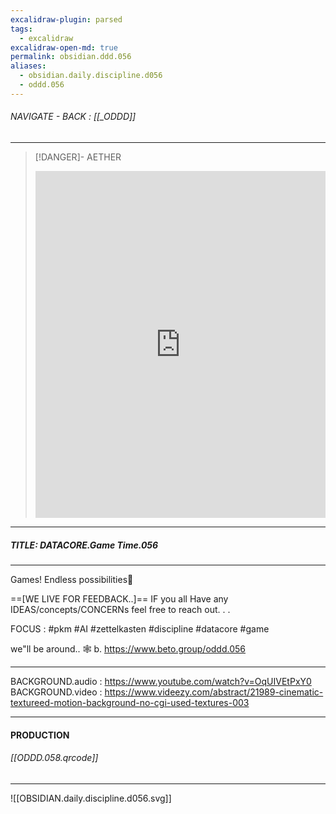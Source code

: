 ```yaml
---
excalidraw-plugin: parsed
tags:
  - excalidraw
excalidraw-open-md: true
permalink: obsidian.ddd.056
aliases:
  - obsidian.daily.discipline.d056
  - oddd.056
---
```


###### NAVIGATE - BACK : [[_ODDD]]
-----
>[!DANGER]- AETHER
><iframe allowfullscreen src="https://www.youtube.com/embed/xH32SPDld88" width="100%" height="555" frameborder="0" allow="accelerometer; autoplay; clipboard-write; encrypted-media; gyroscope; picture-in-picture" ></iframe>
---
##### TITLE: DATACORE.Game Time.056
----

Games! 
Endless possibilities🫡




==[WE LIVE FOR FEEDBACK..]==
IF you all Have any IDEAS/concepts/CONCERNs feel free to reach out. . .

FOCUS :  #pkm #AI  #zettelkasten #discipline #datacore #game

we"ll be around.. 🕸️
b.
https://www.beto.group/oddd.056

-----
BACKGROUND.audio : https://www.youtube.com/watch?v=OqUIVEtPxY0
BACKGROUND.video : https://www.videezy.com/abstract/21989-cinematic-textureed-motion-background-no-cgi-used-textures-003

----
#### PRODUCTION

###### [[ODDD.058.qrcode]]





----

![[OBSIDIAN.daily.discipline.d056.svg]]



<!--
==⚠  Switch to EXCALIDRAW VIEW in the MORE OPTIONS menu of this document. ⚠== You can decompress Drawing data with the command palette: 'Decompress current Excalidraw file'. For more info check in plugin settings under 'Saving'


# Excalidraw Data

## Text Elements
DISCIPLINE ^JwcxB88l

8 ^axcJBDsZ

DAILY ^F8rLqDmJ

8 ^Z4ZYcMl8

56 ^q4mlMH5B

DISCIPLINE ^AOCYjNtQ

8 ^nkNObAJ4

DAILY ^KjQbLruJ

8 ^kxe1eDMe

## Embedded Files
475ab054a5c84a0f1fdfa1968aa3926b3cfd8153: [[888/PROJECTS/888/_RESOURCES/ASSETS/888/ASSETS_.A/OBSIDIAN_v01_.A.svg]]

9258d0f9c2545c6e4318d769732a35d73175a6da: [[DATACORE_v03_.A.svg]]

22a5da8dea99b3081edeb29395c9e17435477178: [[INFINITY_v01_.A.svg]]

4c17ee8c40b90b5792f01e2e821abf64a20349e2: [[GAME_v03_.A.svg]]

1ebb3c4f3861dce14da2b0e4e9f8e2f497aca711: [[888/PROJECTS/888/_RESOURCES/ASSETS/888/ASSETS_.A/EXPERIENCES_v01_.A.svg]]

e7a54bf34bcdea7e6deea652c5e783a584d6ee80: [[EXPERIENCES_v02_.A.svg]]

c049fe89522b9189ce79e11989fba4343ad52e39: [[DATACORE_v04_.A.svg]]

%%
## Drawing
```compressed-json
N4KAkARALgngDgUwgLgAQQQDwMYEMA2AlgCYBOuA7hADTgQBuCpAzoQPYB2KqATLZMzYBXUtiRoIACyhQ4zZAHoFAc0JRJQgEYA6bGwC2CgF7N6hbEcK4OCtptbErHALRY8RMpWdx8Q1TdIEfARcZgRmBShcZQUebQBObR4aOiCEfQQOKGZuAG1wMFAwYogSbggADgBpGAA5bABNHgB9ADNmAA0GgAYAMQBhBoBlAFkhAGZ4lOLIWERywn1opH4S

zG4AVniANm1xioqAdm34/e6ARg3uitXIGG5nQ+PtABZD7peeeIqXl4rz+IvW4QCgkdSbc4vV47c6HGHfF6A4GSBCEZTSbjbF4bbQVU48c77H48A7bYHWZTBbjdYHMKCkNgAawQ/TY+DYpHK9OszDguECWWmJU0uGwjOUDKEHGIrPZnIk3I4vP5mSgQsgrUI+HwQ1gVIkklFGkC6ogdIZzIA6mDJNxzrT6UyELqYPr0IIPKbJeiOOEcmh7QVIGw+d

g1PcA90aUGIJLpb7mP7UBwhNraQgEMRuNjzoSNjxDkCY4wWOwuGgSWTi0xWJxapwxHaTtiNn9ulWZhAhHBiLgoJm7YWXuNPu8Kido53CMwACJpftZtCtAhhYES4RwACSxCTuQAusDNMJpQBRYIZLK7g8xogcRncFNpm9sMUDpcrhDAzXBbflbAfeJWgQPF8x4TR4nOPExDhBBc2+QCRWHYdcGIfMEEmU1mHccRUHyGYwEDfDziDa8p2lLBylwAAr

U1WnIDJfzQR98AdPshCTCBEGlQgOGUU1sAZOAH1TfACgAX1WIoSjKCQAHkAC0TyWfRmAqU05hw0olmUFYY3WNBnH2cZoXieJrkODZxhJS4NmBCNUEeHgoUOEkKg2d4o088ZgVBYhwTQVtzm0D5JijQkwpHZFUXRNUAqxXFui2bZxnGXNJniPgYwpN1JxKc0nVlDkuXIJU+QFNVD1FcU4xlNkioVErlXK2itR1PVNMNbBjV0zt8qtG07QdC1nXa8o

PTKYFvUkBMk0IkoQ1FcM7SjSbj2IGbhKfXqM0XXgdm2XLIBLWty1QDZthuatSzrBscPOHhujMqNSWBbtewXQdfgBDKLviQ45sgac52CD733wVcY3XbttyvQ81rPdJVVhm8ePvJiROBdlX125dwc/GNvwQRj0AyjYKmIbpWnibAeFbDZsG2BBh0g4hjj+qzcHGDZWdSizcG2XtMOwvIgwI24CJI4EeOICiJAIWj6KJ3bmNYqB2PKLjHF4/jBM20Ti

gkgopMB3aIAAcVIDh9AAVUIAAlbZ1PgTTFmWU19NQF5Hu0LELm6FKAR4bZ/rsh44WMkdDhHeIfIGtA/m0KO/oyv54lbR7DiitEMTQA49kS/2yY+IvCXJXicqGgq6vldBFSa1VTRFMUoelQqa+gRqyobr9WpdN0pCNEQeryx1+r820A0r5k+808as1Wvxpr9QaYwWsNYGWw7YzWjb0a2vKdsxAlIWBY6y0HTLOzPm6OEbCtvgON4ydens+zfVBYU+

A6ueD7Zzg7aSs55zv1xhDTsUMtw7jyKRYU8NzxI2gZjVGetMYvmZDjD8Pcfymx4DwXA3NcDkxCKZTQ4xrjnEzAgTQXxJj03iLBQsXM3j/UOGpWkws0B4RmADCWMwYGA3Ih7CAuB9AKxEUrFBMY6RsQ4prHifFgQCRDHrcSkkYwyXQFRYYQweD4HOCMJ28wJCux0u7MO7ZE4vCxHiS4/sKiJVDgZJ4uw3gfC+MlbEFQuax3HnaK4wUUpHD+u2E4JJ

vIxhRNnWKvAHo+zOGTSYBI07eKyuXHCW8+osmrsVHkXdBSVWbjVNuOTSoqnyQTXuo0DSDxNFPBA1pfGTykaPEarpZ5sgmjGKau8P7AjXktSMW8ao9JVlIw+FZ7q4NPjWc+FYXLTOuhwest8cLjG2LgwkXwt5vTfrtT+Lxcy0z/ucdsUsgEgxAZgyGkpIHI07EeKUxAEYXmyIglGd5JGdixug7goD8adkJsTCAT9cCaESi8fB2Afi4EpucVoxBlwA

gurgTmP1SHYHhf8SyQsCA4S4cUHhxE+FS0EZRISX5FbE1Gb1KIatZGZC1gomMSihJ731mAQ2xRjalFNlAbYyhnDW2cAAIQACojAADKogAIrNA4AACQ2MK7YABBe4wINLlECNgKIaSzFOKONoAEUdLisJOVGTOMZ7LOH+LsDKXMPjBwJH/WyMZfL+Q/iOCorx9j/Ssnif6l1OyRJitwQsiQAT5i2GQ/M7wiydmyukupxSJAAGJ3hkNwMPSATdqprR

TbXTuZSKoVO1DPMaHT57NOGg0j18aR7DXLRIOeXphA+mXk0zs/SN6DLXDcmGbyAWUuVhjdRpK5Y5AXvGDtyZR3bXfqw9ZxxWyWqvjMzg3AzKXxKNfJZt07SXHsScd4Md1HnIQKDVAfy4aPOeQgzh/Cuyv0vZ/AkFl0rDldV85BbLUHY1+R+VRRsYyaoVFgEta7FkHrMgsk6yy76epJEXKy4SyIyyEX2U0QNgEYLxlLU2AApCg2BMDCoOPgFqZaqn

ukrZhFptaJ68DqU2mjnoF7tsTCvLtoYBkfxWqkykOFnL3SJN8OxVjT2dg9gWFxkJ7FfThO8VdJRrVk0OEkLEJq5NvFQw2qucpyippPOcYzxnG5VRbrVAzDVcnFtNO6xjAcNOPQ2GTE5rYThZ1DZGKEqV7qfEmMHWE510zvwJI9VK/wAYQAgQOh9FLxFUrnSUYZM7qWwNvfAy8g6Sg7JfYWXBXjklpy3reNGs796QG+ZcvDBNOBQCGIQIwd0PiJzI

f/MhqdNnRdaPV3oIitT2XrbMcD5QZybiGP0TcAAFCVm5agni9JQUVo2JDjcmzNubC31LgZVUQZQp0IDBFaBBndTAoDmAIHttEh2oDKMUfV3APEmBJcqxADkaIeIEBW5gaJEB1tTdm/Nxb5IhB3btuEJrOF6RCH+SUW8CB5XRRzqgboCQdhAa5eo02uAcAEeFTOZg8lDGaX7L9/VnsyZ7DhCBcckITkALuGHf6RqvHjk8icvEPiPUEiSF7NOlwzhu

VOEGkoIaUf+PHLG3BTw/j+rLoJ6kybslptMyZ845nCn5pV4W2zzUsFtTaRWtj1anQMe4NugQLSWNmlo+xpenHO3zR4z2vjW9YtQPiwTYdnzpLjvQLgegrbHkjOSwIcZqAKhJPcpZSTZ2oNoHxLBss8GcIHV+rmLe2GLm4bARl08WXXle87Hl9+r7v7uWuASJBHzf3Pn/WDPPI3ycSDYV05bq30Bt4BfVxrzWITBROK5j4cIvbXFFxqPrA38BDY1b

t/bh3junaOudy7+BrsHa5Pd5lj3nukFeyxVepBPscG+53yoppcBg7YBD1g/e0Aw7h1V57SOonUnR9sTHhQQPOy5KN5PG6FYvwjODA66e6KydoBIUWbwnwJK6GlE6qZ6wMF6NWTePK5QAAji8PoPgCMIqsKpRobv3C2nUubhWMxtRrbibp2N0jOtFt2vZOagrhXHpA8MHDiP/FHicFzDCI9I4g5C5GjpFmpuzolFzqbsyAWhAKmq0LIXIZrnmo8lI

XXHksviCHHJHrsEcEOJCO2LTF5ijiclCH7FHJMP/NcNYqFrtA9ICG5G8EcH2huHFrhI+nRIliOm9qlo7hVofvcnAojNlsXrls+mXkOAWH8FsAchPkdj+j4X+j8o3k/hAL1lkH3i1lCJ8D8Mwu2BBAcsNskVPvoINtmHPi3ugOdEthQD9n9hUaUVABvovggCdqaCWBdu4A0VvuSjvlkE9r6Pvh4b4fNMfv4GfmURALUVlNfrflDtwI/jXojsjtEmj

qZJ/gbGop2KBrXP/ldCdJAesgAeAQhrYu2OOICMpgIvARIGCt0FhuepetetjuUL0BUKQBKhgTOPoARoQTbiQRIfUhoZbmaNbpQb8TQW2g7rNH0i7owfxgmnqmgFvB7JCEkJMCwuaoSPsLCPwYZIWHEoiGZLCEHA9LplbsNFIUZurmZgUooa3Drh3Hrt3G6hoX8EFBcLgt0BmvdF+mLosRbt8LiHCLgr8PzhydsNyeHqEQ9BZK5uKTFv2p7i4Qlgx

AMVOutGlmHhAA8gXgEUXoqTGKXnsgVmEmnFsBsNFmVr7lVmgqgUkSkQ1jMWgGQmjhyWnF/GlJZD1oUcUfHHUWNiqpuBKg0JUdUX6QGUGXUR0RIEvi0avu0Qvp0fxLvn0Qfn0sMV9vgCGWtv6YGZflMZDvfqgHMe8gsW/giR/l/tyhohAPJC8PJA0NgCMPgN3iUJsdANsVJtwESHsKZJcJBEcBnPkdak8EFJBPsFsG5PsJ8HHpAA5hbkFE5C5oLvY

sLvsAYdEpLmKQWDLoWF4iSMwUmn8eSWrlSTGLmpZsoUWvrqWkQe0tQXpmPDzhQUbs2nbl0uCT0vQdCZvI4dDAqfuEqRInXmhrLOgGCiqsHtOt4elhKYaeMP9ISCctFrupuhdAcann4hBKPr8ICdnigbnkkVqU8oXncsEe9KEV/IXBZNsJ5u8uVtBUdtafhb6a3sGefs2ZPqkQ6WdKyUPlcG8ICM9NEXaf1kUTPiUSBvPjduUNGQsm0VdvGQqNvp2

HoD0XvimUfifqMX9uxcInmXftDqQLDvMa/t5qjuWWscBlOKbDOA0MKieMQIyAAGqyStBmxUTySaBVBCBVDWykBGDnDTYk4LDaTZoQAeyPCwjBSmrBJkJHDuTYlezzmFimoHIWT+z+zc6OaxLp5wUHQ/BeLnFSC8n3zep/DNimpWRXCymJpK6Hl0kqF2bUnnn1WXmMkAqVLPnoCdTdR0Y1oaHRaZI/GvlgmLwflQmLSu5MFvkh7qlvZhDvwjhkJIZ

TI7GzK8DjhoX7oBi9nDhWSnL6khGGm/ApQFh+ylxIE4YAa1bgLykkU5r+EvJ3UxG15xH14JFXpXLtXYLlAvDYCwgZgVDYBezgTdCaDuQZStAXAIA8DAQEigqtBYi4DEmIjQ04puj4piyixErFCPrSwgWandDypiLKmWlAkyIawMryI6zKJsoVmPESD9A8C9AniWj4DTaEBBXGIhUU7mqD6whmQHJrKuLTkQBDnPCuJTnBx/SWSFWzkViTDaBbBUX

2KmRbAcmFXi7RI8AK1K3nQq1pxmRPD7m1U0pkktUMnlL3IWZFLm2lJXlfU3nlDdVDy9Vm79VPnEHDUpbvl0HjXrwwlDI7yzWDEwWdn7AZQHGbpIVgHoUBiAiEkEj5EGmfSjgRHXDYhnLIH3GfUlAe5PWEV3qBF6nfovX0XVZMWlqAXoAUKaDoovCtD7B/zEBiCQi9hgTdBMwICAQVDQ2tCIiHCii4DwVo14pY3izY1gC43+4E1fEAXqU0rk0SByL

ayKK6y00WVY5WXlBDCHAUANDSrbB2wEaOVCAVDCqkD0AcikDM3OAzic3oAmKhXhWFi7Aumj4PTdAkgZ1WoPBXBxDLoebmSQTRZy2oBWTqbuThwoZGGolrncBeJJCwhRhfCEjswFjG0InK7Wa6521tXCjW3a7YP0m4OW0lDfiO3VJdQu2kHu1/FDV3mQC0HeGfkTUB2qmh5zUR4mpByonRHIUVjoOrU3xHHYjHBR6mTRHJ0BhhEv1vrzIXU55XVoF

505b3WZY6lPUWlAXw6MVKO2lahV0YAD2tiaAN0vCaDYAyxD0IACwZj8z5jYAbAICsLjD4I/DECMzAQ3HsK4oixETj2SxjqXGgXdASrE1V30XSJ0oU3cQr3Mpr0+F01b0SDjAIDODyqYAcAcB2x6IwCtDSpCAbCbjOCySWjCqaD32xgIA6o1XAgewTlxIXRkwHBSlfDYm2oJDa18X/z93/yZWdlR4+z5hwXOJ4hQFwNoDhpGppy0ynCJSnX5E1WYN

1VEPprpVZoKHNVEMNX21kMdWe0MNAl9WNKewe23mdIjUcaQmrxfm9rXJOF/muE+7aMXH41goGLsPB1WEW7UXMJ/xbz8N8ZYibUQHxxil2GG2Z2XWJE3ramPWqNPpkVHVWLtjhxfw150Uanl16NJPSSEYzjCqMgVDSqaAIAEYNDyr9A0wSrODnAUBGCyS1CVOP0U54gRoXSTBkIXRew/DYlwhBSiOiNczsmtj9PxzepJyCmpzpx/QTOR7eoxqFzyY

lwknCLwmo5YP1Q4P1ykM5oENKG206tqHkM27O21J/FkG9J0Mgle2MM+3MN+28ZTUjWQVJiRMR4FWsKf2sKR2OmuYgsIZR7tiQhwWSOHUp0nVRysIwYKN4V6M/m3IIsF3EUItaOvVfK6MwuV1Aq4L4K9hEK4AkKxUUIyzUKnBpzYD0KfxMLDmsIj1+PcIBPEpBNvPdBMtz0qnNKL3oDL1MrKUJPMS4uzC/5gbk6+ueqmQBs4Qi72K4JIgttCJgqyS

3FZ02n4blAqqySDBUS1BQDSrfE2uHOZKWuAmDWHsXPe2jW+03OsPfkCZujCba0HBiaTk0UdmDKJDnRXCBoSZpzRGqZbBGoWQPQnA2KuYi2ZJHmUka5NU23bOtW6vqEnN+YCmwgjh/y5H7XBrFWoD8nHzYhilimilrLfOJ7s6Rvu63UItuEk0vPbwzVQUanJsaMItSMfxDiRvvBBwgFptl2ZsfXXVkO95cX8kHTNPPSBTyZfheliU+kSVjEA6bbA6

sUKcTaA5bYg7yf1EKXoAyVXRyXr46fQBKUlAqVRBqWdtdppmn4Znn6KdA7bag7g75kGVGXFkmUo7LEY4b3f7JPoB3i1CySaAqoEYvCVNk5qEexnEJDkJuT/OuZ9M/1OInBJDlscuWRfDf2digO84LkC6WTLnRrRGa2bBo5S5bkFg7ny73sHmm36ZavSHHkwenn6u0nwcW3Gv7PnNVp1cPmManvAmdVUEXt2tXsOs3v+13s3UPNPU0cRMal42LvdC

BWfOMecPvxeLq0HBYfx67HbX3RTsW52LhQHQ4V3FrunkPX3rF2kW7IRvgOhsxsl2YtvbYtZsbFsUqfaW0TCcFlmmD4mkj4CXj7SdZAiXemnNaeRm6dNFqGtFr7Q/GddHKVJkvaWdDGaW2djE6VX7Of6WzGGVJEI4edLHmUcrrEtkjtbFjtCOnS6GFW7qx24dexeygQgGLflBgr7tQuKPvd4vlBVBUQksSqGWz3Xn0MjdHNu0nMDeNrns9eXtXNcb

O63t3NwmK7LPvuR4WSINRx62IjhH/sPC0zepIr+yy/1ftwUlq6bNwcNc7N4MzkaF7WJzHBcuXDa3DgWRyvfR7CwiQSIjmFR6kdgNOSZ4cmUczfUfPPpuXuuuk3MfwtBGQBsf7KccQTiHPek1vcCdoF2lpFHdo65gAMFee/zs95g/T6z5aehk5mTQd4KfZnhlQ9Gd6eQYGeI93bI+meo/9Gk0fYjFY9/YzhN+5l49cVFkl0lmmVeerHk+WX88SCMi

YCwQIAzgjChWtkRestPCdM6HJTrKYl8spc0I7BBsHR/CAk5fzn85mkFfXBFdysbnS6Vdy57k1cm33lZKrNNe2+EP28IdOuVGIbqCS/4nszmxuSXkw2ubcZVebuBNs4X/Le53CpNDnlcW6B2wIKapNbiHTNAR5IIZkaik5FFa08D08VWnkzwqoB8GcPPONnzzUZwtruSAkvOG2kbHUHu0bUrLET44N5c+SRbfixXr5VFPuoPe0n9x4qA9+KY+A4KI

PB6ydIeH3X7Ijzb7x4O+RnLvomVUrJl0ewYazlpXKA489KE/QnsZRw6z8h26BCQPJA0A8AugcFEYNKg6D3Qhe9ZCgPECgDWxmW3NOpstFOCK1tulkT4JMhSjtNEoicI4KlC+CmRoh0RUBvdFZKQQ/4TCFKFsEgg+9ecFwOnMkJ4JpCP+mvL/heQ65/8DW7XEhkAIoZdUakoVY9rQ166tIDmUA+1jAJV6Tc1ecfbAW6w1LzVdoX7K4Lw3HZPtDukz

WmNGnchhskW93Srp/Woq0Ds6gnSACo2T6akruRdZgfDm4FYt+ODxL6oYxrp10G6dOZurBBeBt0wUndbur3X7qD1h6PjdGmPSxqBNgKS3IYOE3nojxu2nESmnE37Y01EmPnSsqbGcAwA2AuAZoPoBGCWghghCGAMKheDMAGgzQEYJuA2C4AvBbsHwftzK4/BAQGUOKqcEHIPBI4CQC6EHBbAFgeCspUBjsFeBOQo8gcU4MlGK44c8QrvXBFZGDif1

OcGDDViswAFFDYO//duA70Q4mtKCZraofRlqFf8JeCvUbkrydzBhbm8A6avHzo7dCw0ridZFwXHZpwGeMdLah/FtSsIfgO3FPqwPY7sCph3HWYRd2m6/l86Kw3UmsOfyl1NhvA7YXs2+oSBfq/1YCEDVBpmQwagpSGhQhhp0j4aiNZGvQmSC3DR6/jB4c2yeGc9ugoqV4ToLJrRMl6XwvtqZwHYiRxI4AUiMIjgBwBdQb8bgFJGgAogMg0lN/KsA

YCEAEAFAYVK1yswNdU0nkTyEKAgDYARA5UTcP2H0C6gzaqzSGoDSjDdjexpAfsYOJbFa4Sh7YzsROPrFTiZx6QXoF10gEK8exfY1UAOPSDDjpej5AoDuOnF7jBxh46ePL0nG7isg+4/QHbCaGf9Txa4/QLJCVHOtIAq488euJk72RuSL4n8foF6C/ccID0FcbeKgD3jqiyg2HjeLPF3iLxUQUgPUWnFsAKAKIFCL7kAmIT0gJ4aUCqjQkYSQgOOI

ifBNfGESGQVRKnvR2lDdisIDIbUB0HgZew9gtMY4NiHSgzN6xDEtkPgCDIBhfYrwaigJVwRilY09YowGwAMAVjiwBAWHO/hSgnoNgX+HCVBMHGPiGOHEGqN2IlAkAC+FYXKHKX0n9hWUZ0esXpOIAjA2AMsfCaCmCAV1c6x+NsTXG5TCo2QpsUgMoBFAAAKVcmAxuABTqAZlDYAAEpTQEOZQKmH5BapvJuAHyUHGCmJTeAZIEKeFNUl6A5Q02XFD

IBwjco0gLyS8XGM7CppegZU8qeqEgCpphUAwDYP0AILixpCKqCoCql6DKpKp0hGcJZAP4dSKS45dilVOFTKpxgM4ZrvhGkIbAZw4wYVIzV6ljlzg/QKYI1NTStgVU3QE8IcF6mHAVUxmXoGF2Wn2JeghwKaVtMml/ABp0hYVK1KDgNTRY0hMqQSSWl3TSpiUXoEHAgCPCSgBU1UHOJpK7QMaxDI1r1Npg8BhUqUXqcen5q9SVUM4AuBsF6nKpI03

jZ6X9Cciwi5pB0Efr0F6ndAVUPAeqeMF6kAgo8M4O+stK9hdSTw4FcmYcBPAEtbp401NOMDam9AJijM+IDtMJCOxlpvQFVMKijDwzlpJ4ZVP0E/ofTExpnawPQFCC/TLMDbEoB2KXE4yrgB0TactNxndBRZmnRmRrK7Hqzegnkbmc9O6D8yyE2M9WU6T6A4yBZ90a2etMgg4zUoKqBaY7IBC2z1ZeRDkkTIOSizCZy0sPieGXHPSAQ60icSRAymQ

Sip74i7JwE6H7xkiisCHORGPzaw0A+U0/JoAckE83OylIgGZMn4lBT8NYh/CYNXhg4Ec2chAKpLsBURqm2QIYKfjgDWTbJGcrOSXJzmQBRQF2RgKKmkkUY05P+IxO6DSA6pz4iidiHdn0CioqePA96h6KqyhB6io8nuX3JUQGxwAnKZIgYyTDAAxIIAMSEAA
```
%%
